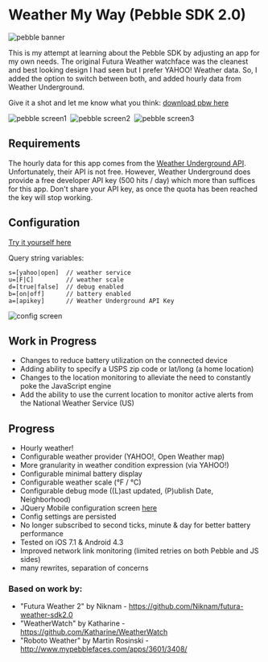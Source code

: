 
Weather My Way (Pebble SDK 2.0)
=================================

![pebble banner](https://raw.githubusercontent.com/jaredbiehler/weather-my-way/master/screenshots/pebble-banner.png)

This is my attempt at learning about the Pebble SDK by adjusting an app for my own needs. The original Futura Weather watchface was the cleanest and best looking design I had seen but I prefer YAHOO! Weather data. So, I added the option to switch between both, and added hourly data from Weather Underground. 

Give it a shot and let me know what you think: [download pbw here](https://github.com/jaredbiehler/weather-my-way/releases/)

![pebble screen1](https://raw.githubusercontent.com/jaredbiehler/weather-my-way/master/screenshots/pebble-screenshot1.png)&nbsp;
![pebble screen2](https://raw.githubusercontent.com/jaredbiehler/weather-my-way/master/screenshots/pebble-screenshot2.png)&nbsp;
![pebble screen3](https://raw.githubusercontent.com/jaredbiehler/weather-my-way/master/screenshots/pebble-screenshot3.png)

## Requirements

The hourly data for this app comes from the [Weather Underground API](http://www.wunderground.com/weather/api/). Unfortunately, their API is not free. However, Weather Underground does provide a free developer API key (500 hits / day) which more than suffices for this app. Don't share your API key, as once the quota has been reached the key will stop working. 

## Configuration 

[Try it yourself here](http://jaredbiehler.github.io/weather-my-way/config/)

 Query string variables: 
```
s=[yahoo|open]  // weather service
u=[F|C]         // weather scale
d=[true|false]  // debug enabled
b=[on|off]      // battery enabled
a=[apikey]      // Weather Underground API Key 
```

![config screen](https://raw.githubusercontent.com/jaredbiehler/weather-my-way/master/screenshots/weather-my-way-config.png)

## Work in Progress
 - Changes to reduce battery utilization on the connected device
  - Adding ability to specify a USPS zip code or lat/long (a home location)
  - Changes to the location monitoring to alleviate the need to constantly poke the JavaScript engine
 - Add the ability to use the current location to monitor active alerts from the National Weather Service (US)

## Progress
 - Hourly weather! 
 - Configurable weather provider (YAHOO!, Open Weather map)
  - More granularity in weather condition expression (via YAHOO!)
 - Configurable minimal battery display
 - Configurable weather scale (°F / °C)
 - Configurable debug mode ((L)ast updated, (P)ublish Date, Neighborhood)
 - JQuery Mobile configuration screen [here](http://jaredbiehler.github.io/weather-my-way/config/)
 - Config settings are persisted 
 - No longer subscribed to second ticks, minute & day for better battery performance
 - Tested on iOS 7.1 & Android 4.3
 - Improved network link monitoring (limited retries on both Pebble and JS sides)
 - many rewrites, separation of concerns


### Based on work by:
 - "Futura Weather 2" by Niknam - https://github.com/Niknam/futura-weather-sdk2.0
 - "WeatherWatch" by Katharine - https://github.com/Katharine/WeatherWatch
 - "Roboto Weather" by Martin Rosinski - http://www.mypebblefaces.com/apps/3601/3408/
